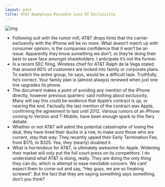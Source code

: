 ```yaml
---
layout: post
title: AT&T Downplays Possible Loss Of Exclusivity
---
```

![img](http://media.idownloadblog.com/wp-content/uploads/2010/08/iPhone-and-ATT.jpg)
* Following suit with the rumor mill, AT&T drops hints that the carrier exclusivity with the iPhone will be no more. What doesn’t match up with consumer opinion, is the companies confidence that it won’t be an issue. Apparently they know something we don’t, or they’re doing their best to save face amongst shareholders. I anticipate it’s not the former.
* In a recent SEC filing, Wireless chief for AT&T Ralph de la Vega stated that around 80% of customers are locked into family or corporate plans. To switch the entire group, he says, would be a difficult task. Truthfully, he’s correct. Your family plan is (almost always) renewed when just one line upgrades its phone.
* The document makes a point of avoiding any mention of the iPhone directly, however previous quarters’ said nothing about exclusivity. Many will say this could be evidence that Apple’s contract is up, or nearing the end. Factually the last mention of the contract was Apple, confirming the agreement to last until 2012. Various rumors of an iPhone coming to Verizon and T-Mobile, have been enough spark to this fiery debate.
* Whether or not AT&T will admit the potential catastrophe of losing the deal, they have lined their ducks in a row, to make sure those who are current, stay that way. They recently upped their Early Termination Fee, from $175, to $325. Yea, they (nearly) doubled it.
* What is horrendous for AT&T, is ultimately awesome for Apple. Widening their market will only put the full court press on its competitors. I do understand what AT&T is doing, really. They are doing the only thing they can do, which is attempt to ease inevitable concern. We cant’ expect them to come out and say, “Hey guys, we are so freaking screwed”. But the fact that they are saying something says something, don’t you think?


